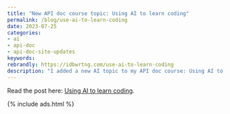 ```yaml
---
title: "New API doc course topic: Using AI to learn coding"
permalink: /blog/use-ai-to-learn-coding
date: 2023-07-25
categories:
- ai
- api-doc
- api-doc-site-updates
keywords: 
rebrandly: https://idbwrtng.com/use-ai-to-learn-coding
description: "I added a new AI topic to my API doc course: Using AI to learn coding. One challenge API technical writers face is understanding developer code and tools. This is by far the most intimidating aspect of being an API technical writer. As if documenting code for one project weren't enough, API technical writers must also support multiple projects simultaneously, often with different types of code. You might document a Java API for one project, a REST API for another project, some Go code for an SDK, some C++ code for another project, and so on. It can be nearly impossible to be fluent in all of these languages. Fortunately, you can use AI tools to learn code more efficiently. AI tools can act like a friendly programming buddy who is sitting next to you, ready to explain anything you want, at whatever technical level you need. You can zero in on a specific question or broaden it out to increase your understanding from ground zero."
---
```


Read the post here: [Using AI to learn coding](/ai/docapis_ai_learn_coding.html).

{% include ads.html %}

